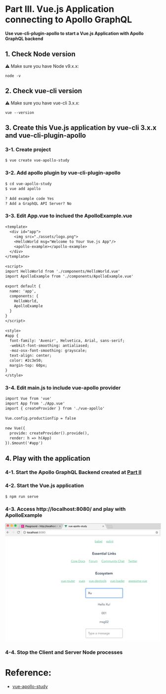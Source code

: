 # Part III. Vue.js Application connecting to Apollo GraphQL

**Use vue-cli-plugin-apollo to start a Vue.js Application with Apollo GraphQL backend**

## 1. Check Node version
:warning: Make sure you have Node v9.x.x:

```
node -v
```

## 2. Check vue-cli version
:warning: Make sure you have vue-cli 3.x.x:

```
vue --version
```

## 3. Create this Vue.js application by vue-cli 3.x.x and vue-cli-plugin-apollo
### 3-1. Create project
```
$ vue create vue-apollo-study
```

### 3-2. Add apollo plugin by vue-cli-plugin-apollo
```
$ cd vue-apollo-study
$ vue add apollo

? Add example code Yes
? Add a GraphQL API Server? No
```

### 3-3. Edit App.vue to inclued the ApolloExample.vue
```
<template>
  <div id="app">
    <img src="./assets/logo.png">
    <HelloWorld msg="Welcome to Your Vue.js App"/>
    <apollo-example></apollo-example>
  </div>
</template>

<script>
import HelloWorld from './components/HelloWorld.vue'
import ApolloExample from './components/ApolloExample.vue'

export default {
  name: 'app',
  components: {
    HelloWorld,
    ApolloExample
  }
}
</script>

<style>
#app {
  font-family: 'Avenir', Helvetica, Arial, sans-serif;
  -webkit-font-smoothing: antialiased;
  -moz-osx-font-smoothing: grayscale;
  text-align: center;
  color: #2c3e50;
  margin-top: 60px;
}
</style>
```

### 3-4. Edit main.js to include vue-apollo provider
```
import Vue from 'vue'
import App from './App.vue'
import { createProvider } from './vue-apollo'

Vue.config.productionTip = false

new Vue({
  provide: createProvider().provide(),
  render: h => h(App)
}).$mount('#app')

```

## 4. Play with the application
### 4-1. Start the Apollo GraphQL Backend created at [Part II](/graphql-express-server.MD#5-3-start-the-graphql-api-server)

### 4-2. Start the Vue.js application
```
$ npm run serve
```

### 4-3. Access http://localhost:8080/ and play with ApolloExample
![GraphQL Client App](https://raw.githubusercontent.com/komushi/vue-apollo-study/master/image/image2.png)

### 4-4. Stop the Client and Server Node processes

# Reference: 
* [vue-apollo-study](https://github.com/komushi/vue-apollo-study)
